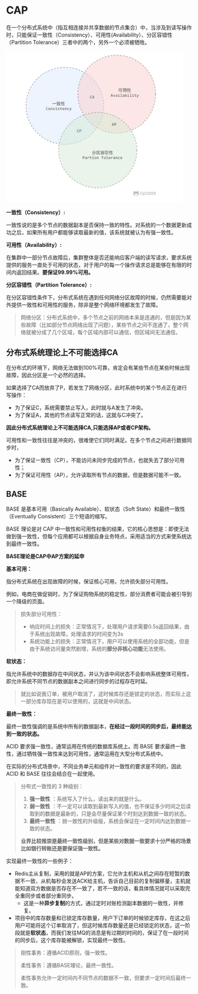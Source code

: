 # CAP

在一个分布式系统中（指互相连接并共享数据的节点集合）中，当涉及到读写操作时，只能保证一致性（Consistency）、可用性(Availability）、分区容错性（Partition Tolerance）三者中的两个，另外一个必须被牺牲。

<img src="https://raw.githubusercontent.com/xuhaoyao/images/master/img/image-20220309214112611.png" alt="image-20220309214112611" style="zoom: 67%;" />

**一致性（Consistency）:**

一致性说的是多个节点的数据副本是否保持一致的特性。对系统的一个数据更新成功之后，如果所有用户都能够读取最新的值，该系统就被认为有强一致性。

**可用性（Availability）:**

在集群中一部分节点故障后，集群整体是否还能响应客户端的读写请求，要求系统提供的服务一直处于可用的状态，对于用户的每一个操作请求总是能够在有限的时间内返回结果。**要保证99.99%可用。**

**分区容错性（Partition Tolerance）:**

在分区容错性条件下，分布式系统在遇到任何网络分区故障的时候，仍然需要能对外提供一致性和可用性的服务，除非是整个网络环境都发生了故障。

> 网络分区：分布式系统中，多个节点之前的网络本来是连通的，但是因为某些故障（比如部分节点网络出现了问题），某些节点之间不连通了，整个网络就被分成了几个区域，每个区域内部可以通信，但区域间无法通信。



## 分布式系统理论上不可能选择CA

在分布式的环境下，网络无法做到100%可靠，肯定会有某些节点在某些时候出现故障，因此分区是一个必然的选择。

如果选择了CA而放弃了P，若发生了网络分区，此时系统中的某个节点正在进行写操作：

- 为了保证C，系统需要禁止写入，此时就与A发生了冲突。
- 为了保证A，其他的节点读写正常的话，这就与C冲突了。

**因此分布式系统理论上不可能选择CA,只能选择AP或者CP架构。**

可用性和一致性往往是冲突的，很难使它们同时满足。在多个节点之间进行数据同步时，

- 为了保证一致性（CP），不能访问未同步完成的节点，也就失去了部分可用性；
- 为了保证可用性（AP），允许读取所有节点的数据，但是数据可能不一致。



## BASE

BASE 是基本可用（Basically Available）、软状态（Soft State）和最终一致性（Eventually Consistent）三个短语的缩写。

BASE 理论是对 CAP 中一致性和可用性权衡的结果，它的核心思想是：即使无法做到强一致性，但每个应用都可以根据自身业务特点，采用适当的方式来使系统达到最终一致性。

**BASE理论是CAP中AP方案的延申**

**基本可用：**

指分布式系统在出现故障的时候，保证核心可用，允许损失部分可用性。

例如，电商在做促销时，为了保证购物系统的稳定性，部分消费者可能会被引导到一个降级的页面。

> 损失部分可用性：
>
> - 响应时间上的损失：正常情况下，处理用户请求需要0.5s返回结果，由于系统出现故障，处理请求的时间变为3s
> - 系统功能上的损失：正常情况下，用户可以使用系统的全部功能，但是由于系统访问量突然剧增，系统的**部分非核心功能**无法使用。

**软状态：**

指允许系统中的数据存在中间状态，并认为该中间状态不会影响系统整体可用性，即允许系统不同节点的数据副本之间进行同步的过程存在时延。

> 就比如说我订单，被用户取消了，这时候库存还是锁定的状态，而实际上这一部分库存现在是可以使用的，这就是中间状态。

**最终一致性：**

最终一致性强调的是系统中所有的数据副本，**在经过一段时间的同步后，最终能达到一致的状态。**

ACID 要求强一致性，通常运用在传统的数据库系统上。而 BASE 要求最终一致性，通过牺牲强一致性来达到可用性，通常运用在大型分布式系统中。

在实际的分布式场景中，不同业务单元和组件对一致性的要求是不同的，因此 ACID 和 BASE 往往会结合在一起使用。

> 分布式一致性的 3 种级别：
>
> 1. **强一致性** ：系统写入了什么，读出来的就是什么。
> 2. **弱一致性** ：不一定可以读取到最新写入的值，也不保证多少时间之后读取到的数据是最新的，只是会尽量保证某个时刻达到数据一致的状态。
> 3. **最终一致性** ：弱一致性的升级版，系统会保证在一定时间内达到数据一致的状态。
>
> **业界比较推崇是最终一致性级别，但是某些对数据一致要求十分严格的场景比如银行转账还是要保证强一致性。**

实现最终一致性的一些例子：

- Redis主从复制，采用的就是AP的方案，它允许主机和从机之间存在短暂的数据不一致，从机每秒会发送ACK给主机，告诉自己目前的复制偏移量，主机就能知道双方数据是否存在不一致了，若不一致的话，看具体情况就可以采取完全重同步或者部分重同步。
  - 这是一种**异步复制**的方式，通过定时对账检测副本数据的一致性，并修复。
- 项目中的库存数量和已锁定库存数量，用户下订单的时候锁定库存，在这之后用户可能将这个订单取消了，但这时候库存数量还是已经锁定的状态，这一阶段就是**软状态**，而我们发往MQ的消息是有过期的时间的，保证了在一段时间的同步后，这个库存能被解锁，实现最终一致性。

> 刚性事务：遵循ACID原则，强一致性。
>
> 柔性事务：遵循BASE理论，最终一致性。
>
> 柔性事务允许一定时间内不同节点的数据不一致，但要求一定时间后最终一致。